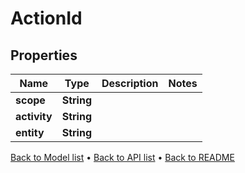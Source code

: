 

# ActionId


## Properties

| Name | Type | Description | Notes |
|------------ | ------------- | ------------- | -------------|
|**scope** | **String** |  |  |
|**activity** | **String** |  |  |
|**entity** | **String** |  |  |



[Back to Model list](../README.md#documentation-for-models) &#8226; [Back to API list](../README.md#documentation-for-api-endpoints) &#8226; [Back to README](../README.md)


